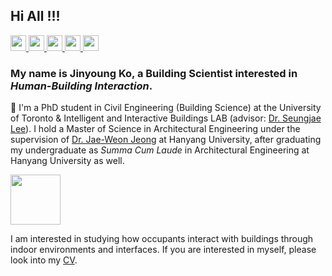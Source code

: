 ## Hi All !!!
<a href="mailto:jinyoung.ko@mail.utoronto.ca" target="_blank">
    <img height="25px" src="https://img.shields.io/badge/Email-0078D4?style=for-the-badge&logo=Microsoft Outlook&logoColor=white" />
</a>
<a href="https://www.linkedin.com/in/jinyoung-ko/" target="_blank">
    <img height="25px" src="https://img.shields.io/badge/LinkedIn-0A66C2?style=for-the-badge&logo=LinkedIn&logoColor=white" />
</a> 
<a href="https://scholar.google.com/citations?user=IDIJNHQAAAAJ&hl=ko" target="_blank">
    <img height="25px" src="https://img.shields.io/badge/Google Scholar-4285F4?style=for-the-badge&logo=Google Scholar&logoColor=white" />
</a>
<a href="https://github.com/jykoresearch" target="_blank">
    <img height="25px" src="https://img.shields.io/badge/GitHub-181717?style=for-the-badge&logo=GitHub&logoColor=white" />
</a>
<a href="https://hab.civmin.utoronto.ca/people/dr-seungjae-lee/" target="_blank">
    <img height="25px" src="https://img.shields.io/badge/IIB Lab @ U of T-006BB6?style=for-the-badge&logo=Internet Archive&logoColor=white" />
</a>

<!-- 
https://img.shields.io/badge/아이콘이름-추천 색상?style=for-the-badge&logo=아이콘 이름&logoColor=white
https://simpleicons.org/
[![Hits](https://hits.seeyoufarm.com/api/count/incr/badge.svg?url=https%3A%2F%2Fgithub.com%2Fjykoresearch&count_bg=%233D53C8&title_bg=%23000000&icon=flood.svg&icon_color=%23E7E7E7&title=hits&edge_flat=false)](https://hits.seeyoufarm.com)
-->

### My name is Jinyoung Ko, a Building Scientist interested in *Human-Building Interaction*. 

🌱 I'm a PhD student in Civil Engineering (Building Science) at the University of Toronto & Intelligent and Interactive Buildings LAB (advisor: [Dr. Seungjae Lee](https://hab.civmin.utoronto.ca/people/dr-seungjae-lee/)). I hold a Master of Science in Architectural Engineering under the supervision of [Dr. Jae-Weon Jeong](https://scholar.google.com/citations?user=9o_3FZ4AAAAJ&hl=ko&oi=ao/) at Hanyang University, after graduating my undergraduate as *Summa Cum Laude* in Architectural Engineering at Hanyang University as well. 

<img src="https://media.giphy.com/media/o0vwzuFwCGAFO/giphy.gif" width="80"> 

I am interested in studying how occupants interact with buildings through indoor environments and interfaces. If you are interested in  myself, please look into my [CV](https://drive.google.com/file/d/11gRWusAPum5zXh4VHKVGbVvyxIKVRtqB/view?usp=sharing).


<!--
**parkseobin/parkseobin** is a ✨ _special_ ✨ repository because its `README.md` (this file) appears on your GitHub profile.

Here are some ideas to get you started:

- 🔭 I’m currently working on ...
- 🌱 I’m currently learning ...
- 👯 I’m looking to collaborate on ...
- 🤔 I’m looking for help with ...
- 💬 Ask me about ...
- 📫 How to reach me: ...
- 😄 Pronouns: ...
- ⚡ Fun fact: ...
https://github.com/abhisheknaiidu/awesome-github-profile-readme#descriptive-

-->
